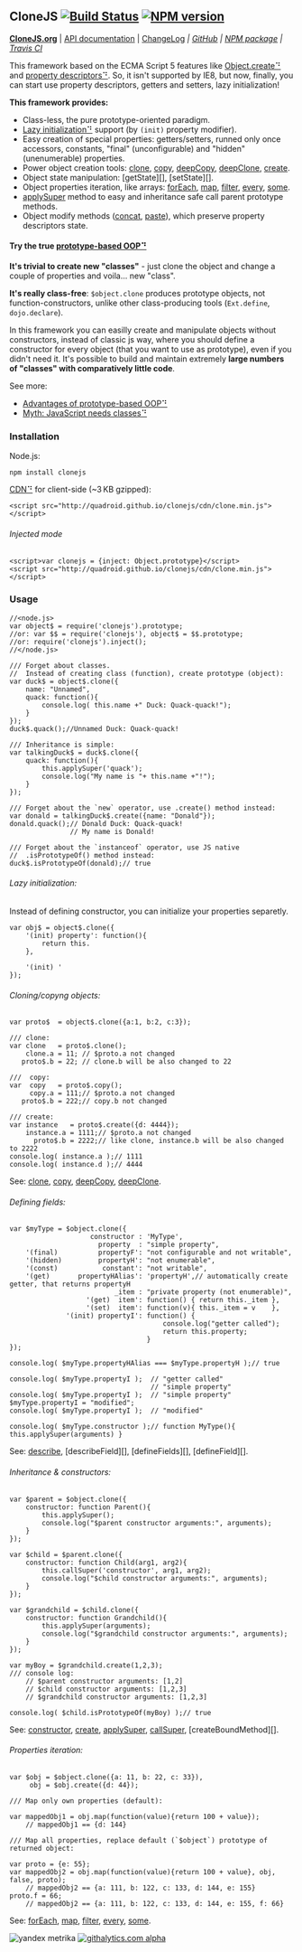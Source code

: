 <!-- HIDDEN: -->
## CloneJS [![Build Status](https://travis-ci.org/quadroid/clonejs.png?branch=master "travis-ci.org")](https://travis-ci.org/quadroid/clonejs) [![NPM version](https://badge.fury.io/js/clonejs.png)](http://badge.fury.io/js/clonejs)
[**CloneJS.org**](http://clonejs.org)
|  [API documentation](http://clonejs.org/symbols/%24object.html)
|  [ChangeLog](https://github.com/quadroid/clonejs/blob/master/CHANGELOG.md)
*|  [GitHub](http://github.com/quadroid/clonejs)
|  [NPM package](http://npmjs.org/package/clonejs)
|  [Travis CI](http://travis-ci.org/quadroid/clonejs)*
<!-- /HIDDEN -->

This framework based on the ECMA Script 5 features like [Object.create⠙][] and [property descriptors⠙][].
So, it isn't supported by IE8, but now, finally, you can start use property descriptors, getters and setters, lazy initialization!  
  
**This framework provides:**

* Class-less, the pure prototype-oriented paradigm.
* [Lazy initialization⠙][] support (by `(init)` property modifier).
* Easy creation of special properties: getters/setters, runned only once accessors, constants, "final" (unconfigurable) and "hidden" (unenumerable) properties.
* Power object creation tools: [clone][], [copy][], [deepCopy][], [deepClone][], [create][].
* Object state manipulation: [getState][], [setState][].
* Object properties iteration, like arrays: [forEach][], [map][], [filter][], [every][], [some][].
* [applySuper][] method to easy and inheritance safe call parent prototype methods.
* Object modify methods ([concat][], [paste][]), which preserve property descriptors state. 

[Lazy initialization⠙]: http://en.wikipedia.org/wiki/Lazy_initialization

#### Try the true [prototype-based OOP⠙](http://en.wikipedia.org/wiki/Prototype-based_programming)

**It's trivial to create new "classes"** - just clone the object and change a couple of properties and voila... new "class".

**It's really class-free**: `$object.clone` produces prototype objects, not function-constructors, unlike other class-producing tools (`Ext.define`, `dojo.declare`).

In this framework you can easilly create and manipulate objects without constructors, instead of classic js way,
where you should define a constructor for every object (that you want to use as prototype), even if you didn't need it.
It's possible to build and maintain extremely **large numbers of "classes" with comparatively little code**.

See more:

- [Advantages of prototype-based OOP⠙](http://programmers.stackexchange.com/questions/110936/what-are-the-advantages-of-prototype-based-oop-over-class-based-oop#answers-header)
- [Myth: JavaScript needs classes⠙](http://www.2ality.com/2011/11/javascript-classes.html)

### Installation

Node.js:

    npm install clonejs

[CDN⠙][] for client-side (~3 KB gzipped):

    <script src="http://quadroid.github.io/clonejs/cdn/clone.min.js"></script>
    
###### Injected mode

    <script>var clonejs = {inject: Object.prototype}</script>
    <script src="http://quadroid.github.io/clonejs/cdn/clone.min.js"></script>

### Usage

    //<node.js>
    var object$ = require('clonejs').prototype;
    //or: var $$ = require('clonejs'), object$ = $$.prototype;
    //or: require('clonejs').inject();
    //</node.js>
        
    /// Forget about classes.    
    //  Instead of creating class (function), create prototype (object):
    var duck$ = object$.clone({
        name: "Unnamed",
        quack: function(){
            console.log( this.name +" Duck: Quack-quack!");
        }
    });
    duck$.quack();//Unnamed Duck: Quack-quack!

    /// Inheritance is simple:
    var talkingDuck$ = duck$.clone({
        quack: function(){
            this.applySuper('quack');
            console.log("My name is "+ this.name +"!");
        }
    });
    
    /// Forget about the `new` operator, use .create() method instead:
    var donald = talkingDuck$.create({name: "Donald"});
    donald.quack();// Donald Duck: Quack-quack! 
                   // My name is Donald!

    /// Forget about the `instanceof` operator, use JS native 
    //  .isPrototypeOf() method instead:
    duck$.isPrototypeOf(donald);// true


###### Lazy initialization:

Instead of defining constructor, you can initialize your properties separetly.

    var obj$ = object$.clone({
        '(init) property': function(){
            return this.
        },
        
        '(init) '
    });

###### Cloning/copyng objects:

    var proto$  = object$.clone({a:1, b:2, c:3});
    
    /// clone:
    var clone   = proto$.clone();
        clone.a = 11; // $proto.a not changed
       proto$.b = 22; // clone.b will be also changed to 22
        
    ///  copy: 
    var  copy   = proto$.copy();
         copy.a = 111;// $proto.a not changed
       proto$.b = 222;// copy.b not changed  
    
    /// create:
    var instance   = proto$.create({d: 4444});
        instance.a = 1111;// $proto.a not changed
          proto$.b = 2222;// like clone, instance.b will be also changed to 2222
    console.log( instance.a );// 1111
    console.log( instance.d );// 4444
        
See: [clone][], [copy][], [deepCopy][], [deepClone][].

###### Defining fields:

    var $myType = $object.clone({
                        constructor : 'MyType',
                          property  : "simple property",
        '(final)          propertyF': "not configurable and not writable",
        '(hidden)         propertyH': "not enumerable",
        '(const)           constant': "not writable",
        '(get)       propertyHAlias': 'propertyH',// automatically create getter, that returns propertyH
                              _item : "private property (not enumerable)",
                       '(get)  item': function() { return this._item },
                       '(set)  item': function(v){ this._item = v    },
                  '(init) propertyI': function() {
                                          console.log("getter called");
                                          return this.property;
                                      }
    });
    
    console.log( $myType.propertyHAlias === $myType.propertyH );// true 
    
    console.log( $myType.propertyI );  // "getter called"
                                       // "simple property"                            
    console.log( $myType.propertyI );  // "simple property"
    $myType.propertyI = "modified";
    console.log( $myType.propertyI );  // "modified"
    
    console.log( $myType.constructor );// function MyType(){ this.applySuper(arguments) }

See: [describe][], [describeField][], [defineFields][], [defineField][].

###### Inheritance & constructors:
        
    var $parent = $object.clone({
        constructor: function Parent(){
            this.applySuper();
            console.log("$parent constructor arguments:", arguments);
        }
    });
        
    var $child = $parent.clone({
        constructor: function Child(arg1, arg2){
            this.callSuper('constructor', arg1, arg2);
            console.log("$child constructor arguments:", arguments);
        }
    });
        
    var $grandchild = $child.clone({
        constructor: function Grandchild(){
            this.applySuper(arguments);
            console.log("$grandchild constructor arguments:", arguments);
        }
    });
        
    var myBoy = $grandchild.create(1,2,3);
    /// console log:
        // $parent constructor arguments: [1,2]
        // $child constructor arguments: [1,2,3]
        // $grandchild constructor arguments: [1,2,3]
        
    console.log( $child.isPrototypeOf(myBoy) );// true

See: [constructor][], [create][], [applySuper][], [callSuper][], [createBoundMethod][].

###### Properties iteration:

    var $obj = $object.clone({a: 11, b: 22, c: 33}),
         obj = $obj.create({d: 44});

    /// Map only own properties (default):
        
    var mappedObj1 = obj.map(function(value){return 100 + value});
        // mappedObj1 == {d: 144}

    /// Map all properties, replace default (`$object`) prototype of returned object:
        
    var proto = {e: 55};
    var mappedObj2 = obj.map(function(value){return 100 + value}, obj, false, proto);
        // mappedObj2 == {a: 111, b: 122, c: 133, d: 144, e: 155}
    proto.f = 66;
        // mappedObj2 == {a: 111, b: 122, c: 133, d: 144, e: 155, f: 66}

See: [forEach][], [map][], [filter][], [every][], [some][].



[Object.create⠙]: https://developer.mozilla.org/en-US/docs/JavaScript/Reference/Global_Objects/Object/create
[Object.defineProperty⠙]: https://developer.mozilla.org/en-US/docs/JavaScript/Reference/Global_Objects/Object/defineProperty
[property descriptors⠙]: http://ejohn.org/blog/ecmascript-5-objects-and-properties/#ig-sh-1

[CDN⠙]: http://code.lancepollard.com/github-as-a-cdn/

[$object]:     http://clonejs.org/symbols/%24object.html

[clone]:       http://clonejs.org/symbols/%24object.html#clone
[create]:      http://clonejs.org/symbols/%24object.html#create
[copy]:        http://clonejs.org/symbols/%24object.html#copy
[deepCopy]:    http://clonejs.org/symbols/%24object.html#deepCopy
[deepClone]:   http://clonejs.org/symbols/%24object.html#deepClone

[describe]:    http://clonejs.org/symbols/%24object.html#.describe

[forEach]:     http://clonejs.org/symbols/%24object.html#forEach
[every]:       http://clonejs.org/symbols/%24object.html#every
[some]:        http://clonejs.org/symbols/%24object.html#some
[map]:         http://clonejs.org/symbols/%24object.html#map
[filter]:      http://clonejs.org/symbols/%24object.html#filter

[concat]:      http://clonejs.org/symbols/%24object.html#concat
[paste]:       http://clonejs.org/symbols/%24object.html#paste

[constructor]: http://clonejs.org/symbols/%24object.html#constructor
[applySuper]:  http://clonejs.org/symbols/%24object.html#applySuper
[callSuper]:   http://clonejs.org/symbols/%24object.html#callSuper
[createSuperSafeCallback]: http://clonejs.org/symbols/%24object.html#createSuperSafeCallback

[$namespace]:          http://clonejs.org/symbols/$namespace.html
[$namespace.extend]:   http://clonejs.org/symbols/$namespace.html#extend
[$namespace.put]:      http://clonejs.org/symbols/$namespace.html#put

<!-- HIDDEN: -->
![yandex metrika](http://mc.yandex.ru/watch/20738752)
[![githalytics.com alpha](https://cruel-carlota.pagodabox.com/3110be9614da5cb337ebd483c187010f "githalytics.com")](http://githalytics.com/quadroid/clonejs)
<!-- /HIDDEN -->